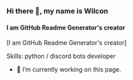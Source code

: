 ### Hi there 👋, my name is Wilcon
#### I am GitHub Readme Generator's creator
[I am GitHub Readme Generator's creator]


Skills: python / discord bots developer

- 🔭 I’m currently working on this page. 




